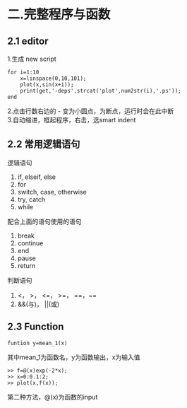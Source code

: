# 二.完整程序与函数
## 2.1 editor
1.生成 new script
```
for i=1:10
    x=linspace(0,10,101);
    plot(x,sin(x+i));
    print(get,'-deps',strcat('plot',num2str(i),'.ps'));
end
```
2.点击行数右边的 - 变为小圆点，为断点，运行时会在此中断<br>
3.自动缩进，框起程序，右击，选smart indent<br>
## 2.2 常用逻辑语句
逻辑语句
1. if, elseif, else
2. for
3. switch, case, otherwise
4. try, catch
5. while

配合上面的语句使用的语句

1. break
2. continue
3. end
4. pause
5. return

判断语句

1. <， >，  <=， >=， ==，~=
2. &&(与)， ||(或)

## 2.3 Function
```
funtion y=mean_1(x)
```
其中mean_1为函数名，y为函数输出，x为输入值

```
>> f=@(x)exp(-2*x);
>> x=0:0.1:2;
>> plot(x,f(x));
```
第二种方法，@(x)为函数的input